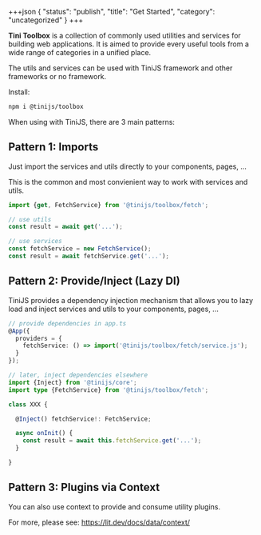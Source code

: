 +++json
{
  "status": "publish",
  "title": "Get Started",
  "category": "uncategorized"
}
+++

**Tini Toolbox** is a collection of commonly used utilities and services for building web applications. It is aimed to provide every useful tools from a wide range of categories in a unified place.

The utils and services can be used with TiniJS framework and other frameworks or no framework.

Install:

```bash
npm i @tinijs/toolbox
```

When using with TiniJS, there are 3 main patterns:

## Pattern 1: Imports

Just import the services and utils directly to your components, pages, ...

This is the common and most convienient way to work with services and utils.

```ts
import {get, FetchService} from '@tinijs/toolbox/fetch';

// use utils
const result = await get('...');

// use services
const fetchService = new FetchService();
const result = await fetchService.get('...');
```

## Pattern 2: Provide/Inject (Lazy DI)

TiniJS provides a dependency injection mechanism that allows you to lazy load and inject services and utils to your components, pages, ...

```ts
// provide dependencies in app.ts
@App({
  providers = {
    fetchService: () => import('@tinijs/toolbox/fetch/service.js');
  }
});

// later, inject dependencies elsewhere
import {Inject} from '@tinijs/core';
import type {FetchService} from '@tinijs/toolbox/fetch';

class XXX {

  @Inject() fetchService!: FetchService;

  async onInit() {
    const result = await this.fetchService.get('...');
  }

}
```

## Pattern 3: Plugins via Context

You can also use context to provide and consume utility plugins.

For more, please see: <https://lit.dev/docs/data/context/>
